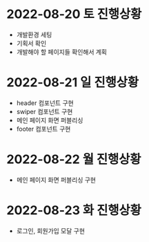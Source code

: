 # 2022-08-20 토 진행상황
+ 개발환경 세팅
+ 기획서 확인
+ 개발해야 할 페이지들 확인해서 계획

# 2022-08-21 일 진행상황
+ header 컴포넌트 구현
+ swiper 컴포넌트 구현
+ 메인 페이지 화면 퍼블리싱
+ footer 컴포넌트 구현

# 2022-08-22 월 진행상황
+ 메인 페이지 화면 퍼블리싱 구현

# 2022-08-23 화 진행상황
+ 로그인, 회원가입 모달 구현
